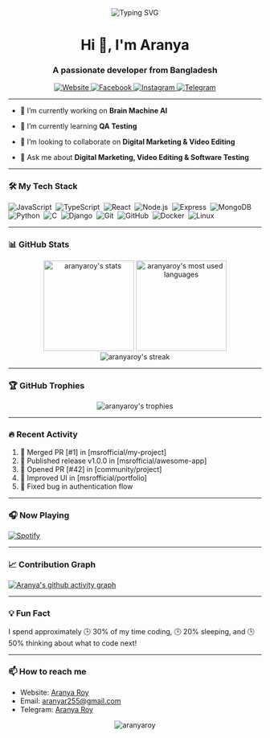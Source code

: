 <div align="center">
  <img src="https://readme-typing-svg.demolab.com?font=Fira+Code&pause=1000&color=1AF729&center=true&vCenter=true&width=435&lines=Aranya+Roy;Full+Stack+Developer;Tech+Enthusiast;Digital+Marketer;Video+Editor;Photographer;Open+Source+Contributor" alt="Typing SVG" />
</div>

<h1 align="center">Hi 👋, I'm Aranya</h1>
<h3 align="center">A passionate developer from Bangladesh</h3>

<p align="center">
  <a href="https://www.facebook.com/aranya.roy.255" target="_blank">
    <img src="https://img.shields.io/badge/Website-1DA1F2?style=for-the-badge&logo=google-chrome&logoColor=white" alt="Website" />
  </a>
  <a href="https://www.facebook.com/aranya.roy.255" target="_blank">
    <img src="https://img.shields.io/badge/Facebook-1877F2?style=for-the-badge&logo=facebook&logoColor=white" alt="Facebook" />
  </a>
  <a href="https://www.instagram.com/ar_aranya_255" target="_blank">
    <img src="https://img.shields.io/badge/Instagram-E4405F?style=for-the-badge&logo=instagram&logoColor=white" alt="Instagram" />
  </a>
  <a href="https://t.me/@ARaranya255" target="_blank">
    <img src="https://img.shields.io/badge/Telegram-2CA5E0?style=for-the-badge&logo=telegram&logoColor=white" alt="Telegram" />
  </a>
</p>

---

- 🔭 I’m currently working on **Brain Machine AI**

- 🌱 I’m currently learning **QA Testing**

- 👯 I’m looking to collaborate on **Digital Marketing & Video Editing**

- 💬 Ask me about **Digital Marketing, Video Editing & Software Testing**

---


### 🛠️ My Tech Stack

![JavaScript](https://img.shields.io/badge/-JavaScript-05122A?style=flat&logo=javascript)&nbsp;
![TypeScript](https://img.shields.io/badge/-TypeScript-05122A?style=flat&logo=typescript)&nbsp;
![React](https://img.shields.io/badge/-React-05122A?style=flat&logo=react)&nbsp;
![Node.js](https://img.shields.io/badge/-Node.js-05122A?style=flat&logo=node.js)&nbsp;
![Express](https://img.shields.io/badge/-Express-05122A?style=flat&logo=express)&nbsp;
![MongoDB](https://img.shields.io/badge/-MongoDB-05122A?style=flat&logo=mongodb)&nbsp;
![Python](https://img.shields.io/badge/-Python-05122A?style=flat&logo=python)&nbsp;
![C](https://img.shields.io/badge/-C-05122A?style=flat&logo=C)&nbsp;
![Django](https://img.shields.io/badge/-Django-05122A?style=flat&logo=django)&nbsp;
![Git](https://img.shields.io/badge/-Git-05122A?style=flat&logo=git)&nbsp;
![GitHub](https://img.shields.io/badge/-GitHub-05122A?style=flat&logo=github)&nbsp;
![Docker](https://img.shields.io/badge/-Docker-05122A?style=flat&logo=docker)&nbsp;
![Linux](https://img.shields.io/badge/-Linux-05122A?style=flat&logo=linux)&nbsp;

---


  
### 📊 GitHub Stats

<div align="center">
  <img height="180em" src="https://github-readme-stats.vercel.app/api?username=aranyaroy&show_icons=true&theme=radical&include_all_commits=true&count_private=true" alt="aranyaroy's stats" />
  <img height="180em" src="https://github-readme-stats.vercel.app/api/top-langs/?username=aranyaroy&layout=compact&theme=radical" alt="aranyaroy's most used languages" />
</div>

<div align="center">
  <img src="https://github-readme-streak-stats.herokuapp.com/?user=aranyaroy&theme=radical" alt="aranyaroy's streak" />
</div>

---

### 🏆 GitHub Trophies

<div align="center">
  <img src="https://github-profile-trophy.vercel.app/?username=aranyaroy&theme=radical&no-frame=true&no-bg=true&margin-w=4" alt="aranyaroy's trophies" />
</div>

---

### 🔥 Recent Activity

<!--START_SECTION:activity-->
1. 🎉 Merged PR [#1] in [msrofficial/my-project]
2. 🚀 Published release v1.0.0 in [msrofficial/awesome-app]
3. 💪 Opened PR [#42] in [community/project]
4. 🎨 Improved UI in [msrofficial/portfolio]
5. 🐛 Fixed bug in authentication flow
<!--END_SECTION:activity-->

---

### 🎧 Now Playing

[![Spotify](https://novatorem.vercel.app/api/spotify)](https://open.spotify.com/user/yourusername)

---

### 📈 Contribution Graph

[![Aranya's github activity graph](https://github-readme-activity-graph.vercel.app/graph?username=aranyaroy&theme=react-dark)](https://github.com/aranyaroy)

---

### 💡 Fun Fact

I spend approximately 🕒 30% of my time coding, 🕒 20% sleeping, and 🕒 50% thinking about what to code next!

---

### 📫 How to reach me

- Website: [Aranya Roy](https://aranyaroy.netlify.app)
- Email: [aranyar255@gmail.com](mailto:aranyar255@gmail.com)
- Telegram: [Aranya Roy](https://t.me/@ARaranya255)

<p align="center">
  <img src="https://komarev.com/ghpvc/?username=aranyaroy&label=Profile%20views&color=0e75b6&style=flat" alt="aranyaroy" />
</p>
